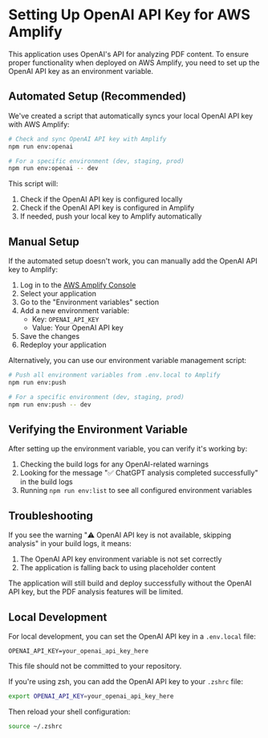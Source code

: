 # Setting Up OpenAI API Key for AWS Amplify

This application uses OpenAI's API for analyzing PDF content. To ensure proper functionality when deployed on AWS Amplify, you need to set up the OpenAI API key as an environment variable.

## Automated Setup (Recommended)

We've created a script that automatically syncs your local OpenAI API key with AWS Amplify:

```bash
# Check and sync OpenAI API key with Amplify
npm run env:openai

# For a specific environment (dev, staging, prod)
npm run env:openai -- dev
```

This script will:
1. Check if the OpenAI API key is configured locally
2. Check if the OpenAI API key is configured in Amplify
3. If needed, push your local key to Amplify automatically

## Manual Setup

If the automated setup doesn't work, you can manually add the OpenAI API key to Amplify:

1. Log in to the [AWS Amplify Console](https://console.aws.amazon.com/amplify/)
2. Select your application
3. Go to the "Environment variables" section
4. Add a new environment variable:
   - Key: `OPENAI_API_KEY`
   - Value: Your OpenAI API key
5. Save the changes
6. Redeploy your application

Alternatively, you can use our environment variable management script:

```bash
# Push all environment variables from .env.local to Amplify
npm run env:push

# For a specific environment (dev, staging, prod)
npm run env:push -- dev
```

## Verifying the Environment Variable

After setting up the environment variable, you can verify it's working by:

1. Checking the build logs for any OpenAI-related warnings
2. Looking for the message "✅ ChatGPT analysis completed successfully" in the build logs
3. Running `npm run env:list` to see all configured environment variables

## Troubleshooting

If you see the warning "⚠️ OpenAI API key is not available, skipping analysis" in your build logs, it means:

1. The OpenAI API key environment variable is not set correctly
2. The application is falling back to using placeholder content

The application will still build and deploy successfully without the OpenAI API key, but the PDF analysis features will be limited.

## Local Development

For local development, you can set the OpenAI API key in a `.env.local` file:

```
OPENAI_API_KEY=your_openai_api_key_here
```

This file should not be committed to your repository.

If you're using zsh, you can add the OpenAI API key to your `.zshrc` file:

```bash
export OPENAI_API_KEY=your_openai_api_key_here
```

Then reload your shell configuration:

```bash
source ~/.zshrc
```
